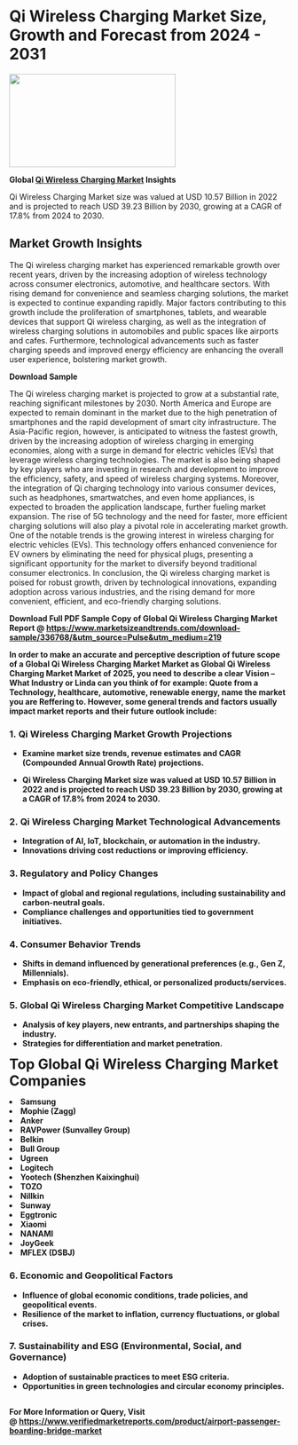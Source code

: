<H1>Qi Wireless Charging Market Size, Growth and Forecast from 2024 - 2031</H1><img class="aligncenter size-medium wp-image-584254" src="https://thirdeyenews.in/wp-content/uploads/2024/09/Global-Market-Research-300x168.jpeg" alt="" width="300" height="168" /><p><strong>Global&nbsp;<a href="https://www.marketsizeandtrends.com/download-sample/336768/&amp;utm_source=Pulse&amp;utm_medium=219">Qi Wireless Charging Market</a> Insights</strong></p><p>Qi Wireless Charging Market size was valued at USD 10.57 Billion in 2022 and is projected to reach USD 39.23 Billion by 2030, growing at a CAGR of 17.8% from 2024 to 2030.</p><p><h2>Market Growth Insights</h2> <p>The Qi wireless charging market has experienced remarkable growth over recent years, driven by the increasing adoption of wireless technology across consumer electronics, automotive, and healthcare sectors. With rising demand for convenience and seamless charging solutions, the market is expected to continue expanding rapidly. Major factors contributing to this growth include the proliferation of smartphones, tablets, and wearable devices that support Qi wireless charging, as well as the integration of wireless charging solutions in automobiles and public spaces like airports and cafes. Furthermore, technological advancements such as faster charging speeds and improved energy efficiency are enhancing the overall user experience, bolstering market growth.</p> <p><strong>Download Sample</strong></p> <p>The Qi wireless charging market is projected to grow at a substantial rate, reaching significant milestones by 2030. North America and Europe are expected to remain dominant in the market due to the high penetration of smartphones and the rapid development of smart city infrastructure. The Asia-Pacific region, however, is anticipated to witness the fastest growth, driven by the increasing adoption of wireless charging in emerging economies, along with a surge in demand for electric vehicles (EVs) that leverage wireless charging technologies. The market is also being shaped by key players who are investing in research and development to improve the efficiency, safety, and speed of wireless charging systems. Moreover, the integration of Qi charging technology into various consumer devices, such as headphones, smartwatches, and even home appliances, is expected to broaden the application landscape, further fueling market expansion. The rise of 5G technology and the need for faster, more efficient charging solutions will also play a pivotal role in accelerating market growth. One of the notable trends is the growing interest in wireless charging for electric vehicles (EVs). This technology offers enhanced convenience for EV owners by eliminating the need for physical plugs, presenting a significant opportunity for the market to diversify beyond traditional consumer electronics. In conclusion, the Qi wireless charging market is poised for robust growth, driven by technological innovations, expanding adoption across various industries, and the rising demand for more convenient, efficient, and eco-friendly charging solutions.</p> <p><strong></p><p><span class=""><strong>Download Full PDF Sample Copy of Global Qi Wireless Charging Market Report</strong> @ <a href="https://www.marketsizeandtrends.com/download-sample/336768/&amp;utm_source=Pulse&amp;utm_medium=219" target="_blank">https://www.marketsizeandtrends.com/download-sample/336768/&amp;utm_source=Pulse&amp;utm_medium=219</a></span></p><p>In order to make an accurate and perceptive description of future scope of a Global&nbsp;Qi Wireless Charging Market Market as Global&nbsp;Qi Wireless Charging Market Market of 2025, you need to describe a clear Vision &ndash; What Industry or Linda can you think of for example: Quote from a Technology, healthcare, automotive, renewable energy, name the market you are Reffering to. However, some general trends and factors usually impact market reports and their future outlook include:</p><h3>1.&nbsp;<strong>Qi Wireless Charging Market Growth Projections</strong></h3><ul><li>Examine market size trends, revenue estimates and CAGR (Compounded Annual Growth Rate) projections.</li><li><p>Qi Wireless Charging Market size was valued at USD 10.57 Billion in 2022 and is projected to reach USD 39.23 Billion by 2030, growing at a CAGR of 17.8% from 2024 to 2030.</p></li></ul><h3>2.&nbsp;<strong>Qi Wireless Charging Market Technological Advancements</strong></h3><ul><li>Integration of AI, IoT, blockchain, or automation in the industry.</li><li>Innovations driving cost reductions or improving efficiency.</li></ul><h3>3.&nbsp;<strong>Regulatory and Policy Changes</strong></h3><ul><li>Impact of global and regional regulations, including sustainability and carbon-neutral goals.</li><li>Compliance challenges and opportunities tied to government initiatives.</li></ul><h3>4.&nbsp;<strong>Consumer Behavior Trends</strong></h3><ul><li>Shifts in demand influenced by generational preferences (e.g., Gen Z, Millennials).</li><li>Emphasis on eco-friendly, ethical, or personalized products/services.</li></ul><h3>5.&nbsp;<strong>Global Qi Wireless Charging Market Competitive Landscape</strong></h3><ul><li>Analysis of key players, new entrants, and partnerships shaping the industry.</li><li>Strategies for differentiation and market penetration.</li></ul><p data-pm-slice="1 1 []"><span style="color: inherit; font-family: inherit; font-size: 25px;">Top Global Qi Wireless Charging Market Companies</span></p><div class="" data-test-id=""><p><li>Samsung</li><li> Mophie (Zagg)</li><li> Anker</li><li> RAVPower (Sunvalley Group)</li><li> Belkin</li><li> Bull Group</li><li> Ugreen</li><li> Logitech</li><li> Yootech (Shenzhen Kaixinghui)</li><li> TOZO</li><li> Nillkin</li><li> Sunway</li><li> Eggtronic</li><li> Xiaomi</li><li> NANAMI</li><li> JoyGeek</li><li> MFLEX (DSBJ)</li></p></div><h3>6.&nbsp;<strong>Economic and Geopolitical Factors</strong></h3><ul><li>Influence of global economic conditions, trade policies, and geopolitical events.</li><li>Resilience of the market to inflation, currency fluctuations, or global crises.</li></ul><h3>7.&nbsp;<strong>Sustainability and ESG (Environmental, Social, and Governance)</strong></h3><ul><li>Adoption of sustainable practices to meet ESG criteria.</li><li>Opportunities in green technologies and circular economy principles.</li></ul><h2><strong style="font-size: 14px;">For More Information or Query, Visit @&nbsp;</strong><a style="background-color: #ffffff; font-size: 14px;" href="https://www.marketsizeandtrends.com/report/qi-wireless-charging-market/" target="_blank">https://www.verifiedmarketreports.com/product/airport-passenger-boarding-bridge-market</a></h2>
